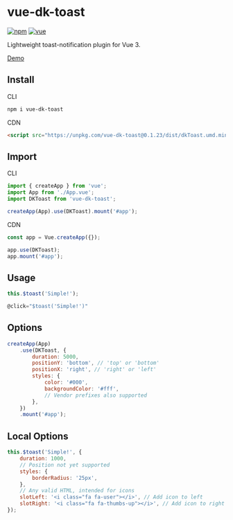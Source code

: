 # vue-dk-toast

[![npm](https://img.shields.io/npm/v/vue-dk-toast.svg)](https://www.npmjs.com/package/vue-dk-toast)
[![vue](https://img.shields.io/badge/vue-3.x-brightgreen)](https://v3.vuejs.org/)

Lightweight toast-notification plugin for Vue 3.

[Demo](https://vue-dk-toast.netlify.app/)

## Install

CLI

```bash
npm i vue-dk-toast
```

CDN

```html
<script src="https://unpkg.com/vue-dk-toast@0.1.23/dist/dkToast.umd.min.js"></script>
```

## Import

CLI

```js
import { createApp } from 'vue';
import App from './App.vue';
import DKToast from 'vue-dk-toast';

createApp(App).use(DKToast).mount('#app');
```

CDN

```js
const app = Vue.createApp({});

app.use(DKToast);
app.mount('#app');
```

## Usage

```js
this.$toast('Simple!');
```

```js
@click="$toast('Simple!')"
```

## Options

```js
createApp(App)
    .use(DKToast, {
        duration: 5000,
        positionY: 'bottom', // 'top' or 'bottom'
        positionX: 'right', // 'right' or 'left'
        styles: {
            color: '#000',
            backgroundColor: '#fff',
            // Vendor prefixes also supported
        },
    })
    .mount('#app');
```

## Local Options

```js
this.$toast('Simple!', {
    duration: 1000,
    // Position not yet supported
    styles: {
        borderRadius: '25px',
    },
    // Any valid HTML, intended for icons
    slotLeft: '<i class="fa fa-user"></i>', // Add icon to left
    slotRight: '<i class="fa fa-thumbs-up"></i>', // Add icon to right
});
```
